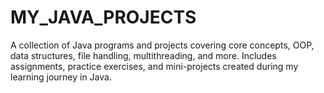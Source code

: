 # MY_JAVA_PROJECTS
A collection of Java programs and projects covering core concepts, OOP, data structures, file handling, multithreading, and more. Includes assignments, practice exercises, and mini-projects created during my learning journey in Java.
